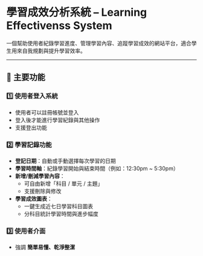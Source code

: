 # 學習成效分析系統 – Learning Effectivenss System

一個幫助使用者紀錄學習進度、管理學習內容、追蹤學習成效的網站平台，適合學生用來自我規劃與提升學習效率。

---

## 📌 主要功能

### 1️⃣ 使用者登入系統
- 使用者可以註冊帳號並登入
- 登入後才能進行學習紀錄與其他操作
- 支援登出功能

### 2️⃣ 學習記錄功能
- **登記日期**：自動或手動選擇每次學習的日期
- **學習時間軸**：紀錄學習開始與結束時間（例如：12:30pm ~ 5:30pm）
- **新增/刪減學習內容**：
  - 可自由新增「科目 / 單元 / 主題」
  - 支援刪除與修改
- **學習成效圖表**：
  - 一鍵生成近七日學習科目圖表
  - 分科目統計學習時間與進步幅度

### 3️⃣ 使用者介面
- 強調 **簡單易懂、乾淨整潔**
